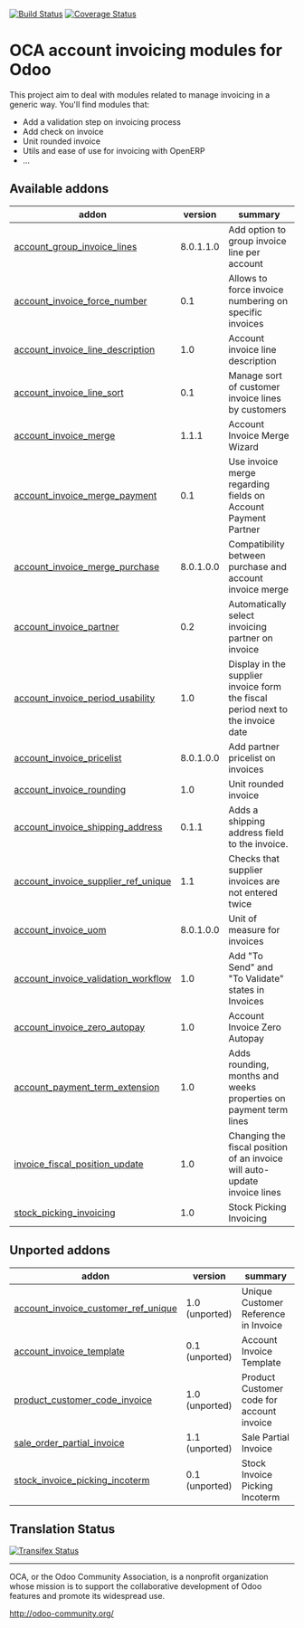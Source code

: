 [![Build Status](https://travis-ci.org/OCA/account-invoicing.svg?branch=8.0)](https://travis-ci.org/OCA/account-invoicing)
[![Coverage Status](https://coveralls.io/repos/OCA/account-invoicing/badge.svg?branch=8.0)](https://coveralls.io/r/OCA/account-invoicing?branch=8.0)

OCA account invoicing modules for Odoo
======================================

This project aim to deal with modules related to manage invoicing in a generic way. You'll find modules that:

 - Add a validation step on invoicing process
 - Add check on invoice
 - Unit rounded invoice
 - Utils and ease of use for invoicing with OpenERP
 - ...

[//]: # (addons)
Available addons
----------------
addon | version | summary
--- | --- | ---
[account_group_invoice_lines](account_group_invoice_lines/) | 8.0.1.1.0 | Add option to group invoice line per account
[account_invoice_force_number](account_invoice_force_number/) | 0.1 | Allows to force invoice numbering on specific invoices
[account_invoice_line_description](account_invoice_line_description/) | 1.0 | Account invoice line description
[account_invoice_line_sort](account_invoice_line_sort/) | 0.1 | Manage sort of customer invoice lines by customers
[account_invoice_merge](account_invoice_merge/) | 1.1.1 | Account Invoice Merge Wizard
[account_invoice_merge_payment](account_invoice_merge_payment/) | 0.1 | Use invoice merge regarding fields on Account Payment Partner
[account_invoice_merge_purchase](account_invoice_merge_purchase/) | 8.0.1.0.0 | Compatibility between purchase and account invoice merge
[account_invoice_partner](account_invoice_partner/) | 0.2 | Automatically select invoicing partner on invoice
[account_invoice_period_usability](account_invoice_period_usability/) | 1.0 | Display in the supplier invoice form the fiscal period next to the invoice date
[account_invoice_pricelist](account_invoice_pricelist/) | 8.0.1.0.0 | Add partner pricelist on invoices
[account_invoice_rounding](account_invoice_rounding/) | 1.0 | Unit rounded invoice
[account_invoice_shipping_address](account_invoice_shipping_address/) | 0.1.1 | Adds a shipping address field to the invoice.
[account_invoice_supplier_ref_unique](account_invoice_supplier_ref_unique/) | 1.1 | Checks that supplier invoices are not entered twice
[account_invoice_uom](account_invoice_uom/) | 8.0.1.0.0 | Unit of measure for invoices
[account_invoice_validation_workflow](account_invoice_validation_workflow/) | 1.0 | Add "To Send" and "To Validate" states in Invoices
[account_invoice_zero_autopay](account_invoice_zero_autopay/) | 1.0 | Account Invoice Zero Autopay
[account_payment_term_extension](account_payment_term_extension/) | 1.0 | Adds rounding, months and weeks properties on payment term lines
[invoice_fiscal_position_update](invoice_fiscal_position_update/) | 1.0 | Changing the fiscal position of an invoice will auto-update invoice lines
[stock_picking_invoicing](stock_picking_invoicing/) | 1.0 | Stock Picking Invoicing

Unported addons
---------------
addon | version | summary
--- | --- | ---
[account_invoice_customer_ref_unique](__unported__/account_invoice_customer_ref_unique/) | 1.0 (unported) | Unique Customer Reference in Invoice
[account_invoice_template](__unported__/account_invoice_template/) | 0.1 (unported) | Account Invoice Template
[product_customer_code_invoice](__unported__/product_customer_code_invoice/) | 1.0 (unported) | Product Customer code for account invoice
[sale_order_partial_invoice](__unported__/sale_order_partial_invoice/) | 1.1 (unported) | Sale Partial Invoice
[stock_invoice_picking_incoterm](__unported__/stock_invoice_picking_incoterm/) | 0.1 (unported) | Stock Invoice Picking Incoterm

[//]: # (end addons)

Translation Status
------------------
[![Transifex Status](https://www.transifex.com/projects/p/OCA-account-invoicing-8-0/chart/image_png)](https://www.transifex.com/projects/p/OCA-account-invoicing-8-0)

----

OCA, or the Odoo Community Association, is a nonprofit organization whose 
mission is to support the collaborative development of Odoo features and 
promote its widespread use.

http://odoo-community.org/
